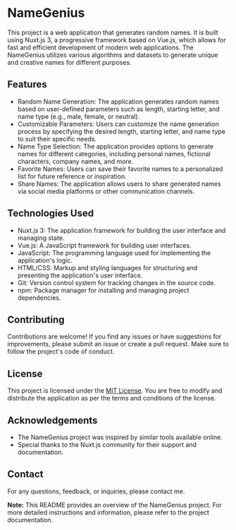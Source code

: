 # NameGenius

This project is a web application that generates random names. It is built using Nuxt.js 3, a progressive framework based on Vue.js, which allows for fast and efficient development of modern web applications. The NameGenius utilizes various algorithms and datasets to generate unique and creative names for different purposes.

## Features

- Random Name Generation: The application generates random names based on user-defined parameters such as length, starting letter, and name type (e.g., male, female, or neutral).
- Customizable Parameters: Users can customize the name generation process by specifying the desired length, starting letter, and name type to suit their specific needs.
- Name Type Selection: The application provides options to generate names for different categories, including personal names, fictional characters, company names, and more.
- Favorite Names: Users can save their favorite names to a personalized list for future reference or inspiration.
- Share Names: The application allows users to share generated names via social media platforms or other communication channels.

## Technologies Used

- Nuxt.js 3: The application framework for building the user interface and managing state.
- Vue.js: A JavaScript framework for building user interfaces.
- JavaScript: The programming language used for implementing the application's logic.
- HTML/CSS: Markup and styling languages for structuring and presenting the application's user interface.
- Git: Version control system for tracking changes in the source code.
- npm: Package manager for installing and managing project dependencies.

## Contributing

Contributions are welcome! If you find any issues or have suggestions for improvements, please submit an issue or create a pull request. Make sure to follow the project's code of conduct.

## License

This project is licensed under the [MIT License](LICENSE). You are free to modify and distribute the application as per the terms and conditions of the license.

## Acknowledgements

- The NameGenius project was inspired by similar tools available online.
- Special thanks to the Nuxt.js community for their support and documentation.

## Contact

For any questions, feedback, or inquiries, please contact me.

**Note:** This README provides an overview of the NameGenius project. For more detailed instructions and information, please refer to the project documentation.
